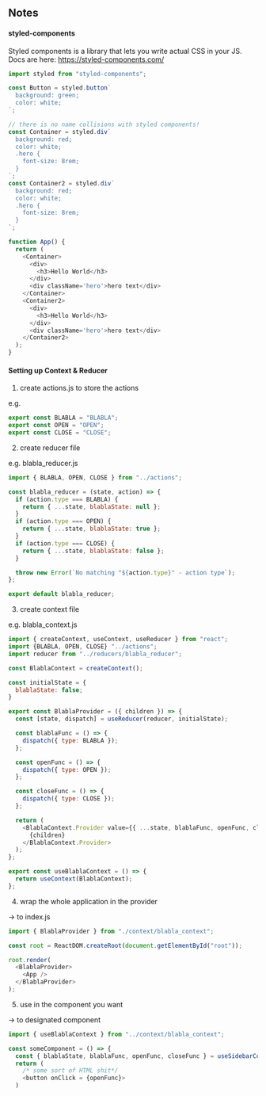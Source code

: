 ## Notes

#### styled-components

Styled components is a library that lets you write actual CSS in your JS. Docs are here: https://styled-components.com/

```js
import styled from "styled-components";

const Button = styled.button`
  background: green;
  color: white;
`;

// there is no name collisions with styled components!
const Container = styled.div`
  background: red;
  color: white;
  .hero {
    font-size: 8rem;
  }
`;
const Container2 = styled.div`
  background: red;
  color: white;
  .hero {
    font-size: 8rem;
  }
`;

function App() {
  return (
    <Container>
      <div>
        <h3>Hello World</h3>
      </div>
      <div className='hero'>hero text</div>
    </Container>
    <Container2>
      <div>
        <h3>Hello World</h3>
      </div>
      <div className='hero'>hero text</div>
    </Container2>
  );
}
```

#### Setting up Context & Reducer

1. create actions.js to store the actions

e.g.

```js
export const BLABLA = "BLABLA";
export const OPEN = "OPEN";
export const CLOSE = "CLOSE";
```

2. create reducer file

e.g. blabla_reducer.js

```js
import { BLABLA, OPEN, CLOSE } from "../actions";

const blabla_reducer = (state, action) => {
  if (action.type === BLABLA) {
    return { ...state, blablaState: null };
  }
  if (action.type === OPEN) {
    return { ...state, blablaState: true };
  }
  if (action.type === CLOSE) {
    return { ...state, blablaState: false };
  }

  throw new Error(`No matching "${action.type}" - action type`);
};

export default blabla_reducer;
```

3. create context file

e.g. blabla_context.js

```js
import { createContext, useContext, useReducer } from "react";
import {BLABLA, OPEN, CLOSE} "../actions";
import reducer from "../reducers/blabla_reducer";

const BlablaContext = createContext();

const initialState = {
  blablaState: false;
}

export const BlablaProvider = ({ children }) => {
  const [state, dispatch] = useReducer(reducer, initialState);

  const blablaFunc = () => {
    dispatch({ type: BLABLA });
  };

  const openFunc = () => {
    dispatch({ type: OPEN });
  };

  const closeFunc = () => {
    dispatch({ type: CLOSE });
  };

  return (
    <BlablaContext.Provider value={{ ...state, blablaFunc, openFunc, closeFunc }}>
      {children}
    </BlablaContext.Provider>
  );
};

export const useBlablaContext = () => {
  return useContext(BlablaContext);
};

```

4. wrap the whole application in the provider

-> to index.js

```js
import { BlablaProvider } from "./context/blabla_context";

const root = ReactDOM.createRoot(document.getElementById("root"));

root.render(
  <BlablaProvider>
    <App />
  </BlablaProvider>
);
```

5. use in the component you want

-> to designated component

```js
import { useBlablaContext } from "../context/blabla_context";

const someComponent = () => {
  const { blablaState, blablaFunc, openFunc, closeFunc } = useSidebarContext();
  return (
    /* some sort of HTML shit*/
    <button onClick = {openFunc}>
  )

```
